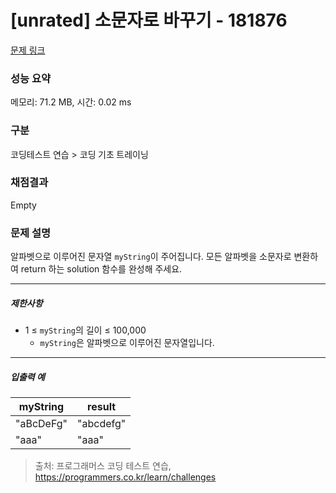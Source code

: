 # [unrated] 소문자로 바꾸기 - 181876 

[문제 링크](https://school.programmers.co.kr/learn/courses/30/lessons/181876) 

### 성능 요약

메모리: 71.2 MB, 시간: 0.02 ms

### 구분

코딩테스트 연습 > 코딩 기초 트레이닝

### 채점결과

Empty

### 문제 설명

<p>알파벳으로 이루어진 문자열 <code>myString</code>이 주어집니다. 모든 알파벳을 소문자로 변환하여 return 하는 solution 함수를 완성해 주세요.</p>

<hr>

<h5>제한사항</h5>

<ul>
<li>1 ≤ <code>myString</code>의 길이 ≤ 100,000

<ul>
<li><code>myString</code>은 알파벳으로 이루어진 문자열입니다.</li>
</ul></li>
</ul>

<hr>

<h5>입출력 예</h5>
<table class="table">
        <thead><tr>
<th>myString</th>
<th>result</th>
</tr>
</thead>
        <tbody><tr>
<td>"aBcDeFg"</td>
<td>"abcdefg"</td>
</tr>
<tr>
<td>"aaa"</td>
<td>"aaa"</td>
</tr>
</tbody>
      </table>

> 출처: 프로그래머스 코딩 테스트 연습, https://programmers.co.kr/learn/challenges
